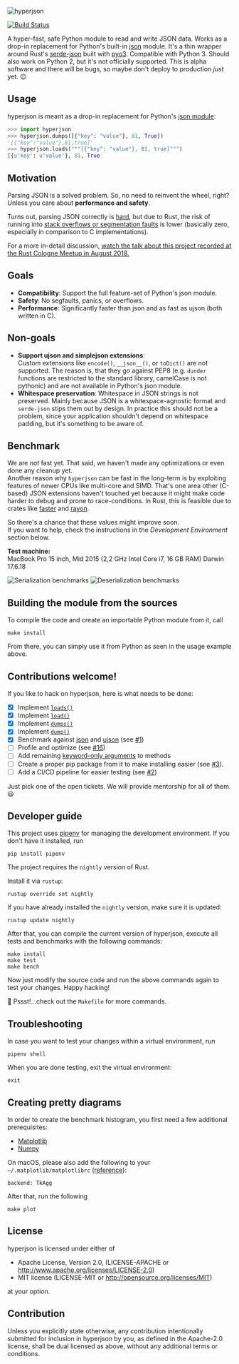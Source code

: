 ![hyperjson](assets/logo.gif)

[![Build Status](https://travis-ci.org/mre/hyperjson.svg?branch-master)](https://travis-ci.org/mre/hyperjson)

A hyper-fast, safe Python module to read and write JSON data. Works as a
drop-in replacement for Python's built-in
[json](https://docs.python.org/3/library/json.html) module. It's a thin wrapper
around Rust's [serde-json](https://github.com/serde-rs/json) built with
[pyo3](https://github.com/PyO3/pyo3). Compatible with Python 3. Should also work
on Python 2, but it's not officially supported. This is alpha software and there will be bugs, so maybe don't deploy to production *just* yet. :wink:

## Usage

hyperjson is meant as a drop-in replacement for Python's [json
module](https://docs.python.org/3/library/json.html):  

```python
>>> import hyperjson 
>>> hyperjson.dumps([{"key": "value"}, 81, True])
'[{"key":"value"},81,true]'
>>> hyperjson.loads("""[{"key": "value"}, 81, true]""")
[{u'key': u'value'}, 81, True
```

## Motivation

Parsing JSON is a solved problem. So, no need to reinvent the wheel, right?  
Unless you care about **performance and safety**.

Turns out, parsing JSON correctly is [hard](http://seriot.ch/parsing_json.php), but due to Rust, the risk of running
into [stack overflows or segmentation faults](https://github.com/esnme/ultrajson/issues) is lower (basically zero, especially in comparison to C implementations).

For a more in-detail discussion, [watch the talk about this project recorded at the Rust Cologne Meetup in August 2018.](https://media.ccc.de/v/rustcologne.2018.08.hyperjson)

## Goals

* **Compatibility**: Support the full feature-set of Python's json module.
* **Safety**: No segfaults, panics, or overflows.
* **Performance**: Significantly faster than json and as fast as ujson (both written in C).

## Non-goals

* **Support ujson and simplejson extensions**:  
  Custom extensions like `encode()`, `__json__()`, or `toDict()` are not
  supported. The reason is, that they go against PEP8 (e.g. `dunder` functions
  are restricted to the standard library, camelCase is not pythonic) and are not
  available in Python's json module.
* **Whitespace preservation**: Whitespace in JSON strings is not preserved.
  Mainly because JSON is a whitespace-agnostic format and `serde-json` stips
  them out by design. In practice this should not be a problem, since your
  application shouldn't depend on whitespace padding, but it's something to be
  aware of.

## Benchmark

We are *not* fast yet. That said, we haven't made any optimizations or even done
any cleanup yet.  
Another reason why `hyperjson` can be fast in the long-term is by exploiting
features of newer CPUs like multi-core and SIMD. That's one area other (C-based)
JSON extensions haven't touched yet because it might make code harder to debug
and prone to race-conditions. In Rust, this is feasible due to crates like
[faster](https://github.com/AdamNiederer/faster) and
[rayon](https://github.com/nikomatsakis/rayon).

So there's a chance that these values might improve soon.  
If you want to help, check the instructions in the *Development Environment* section below.

**Test machine:**  
MacBook Pro 15 inch, Mid 2015 (2,2 GHz Intel Core i7, 16 GB RAM) Darwin 17.6.18

![Serialization benchmarks](assets/serialize.png)
![Deserialization benchmarks](assets/deserialize.png)

## Building the module from the sources

To compile the code and create an importable Python module from it, call  

```
make install
```

From there, you can simply use it from Python as seen in the usage example above.

## Contributions welcome!

If you like to hack on hyperjson, here is what needs to be done:

- [X] Implement [`loads()`](https://docs.python.org/3/library/json.html#json.loads)
- [X] Implement [`load()`](https://docs.python.org/3/library/json.html#json.load)
- [X] Implement [`dumps()`](https://docs.python.org/3/library/json.html#json.dumps)
- [X] Implement [`dump()`](https://docs.python.org/3/library/json.html#json.dump)
- [X] Benchmark against [json](https://docs.python.org/3/library/json.html) and
  [ujson](https://github.com/esnme/ultrajson/) (see [#1](https://github.com/mre/hyperjson/issues/1))
- [ ] Profile and optimize (see [#16](https://github.com/mre/hyperjson/issues/16))
- [ ] Add remaining [keyword-only arguments](https://docs.python.org/3/library/json.html#basic-usage) to methods
- [ ] Create a proper pip package from it to make installing easier (see [#3](https://github.com/mre/hyperjson/issues/3)).
- [ ] Add a CI/CD pipeline for easier testing (see [#2](https://github.com/mre/hyperjson/issues/2))

Just pick one of the open tickets. We will provide mentorship for all of them. :smiley:


## Developer guide
This project uses [pipenv](https://docs.pipenv.org/) for managing the development environment. If you don't have it installed, run

```
pip install pipenv
```

The project requires the `nightly` version of Rust.

Install it via `rustup`:

```
rustup override set nightly
```

If you have already installed the `nightly` version, make sure it is updated:

```
rustup update nightly
```

After that, you can compile the current version of hyperjson, execute all tests and benchmarks with the following commands:

```
make install
make test
make bench
```

Now just modify the source code and run the above commands again to test your changes. Happy hacking!

🤫 Pssst!...check out the `Makefile` for more commands.

## Troubleshooting

In case you want to test your changes within a virtual environment, run

```
pipenv shell
```

When you are done testing, exit the virtual environment:

```
exit
```

## Creating pretty diagrams

In order to create the benchmark histogram, you first need a few additional prerequisites:

* [Matplotlib](https://matplotlib.org/)
* [Numpy](http://www.numpy.org/)

On macOS, please also add the following to your `~/.matplotlib/matplotlibrc` ([reference](https://markhneedham.com/blog/2018/05/04/python-runtime-error-osx-matplotlib-not-installed-as-framework-mac/)):

```
backend: TkAgg
```

After that, run the following

```
make plot
```

## License

hyperjson is licensed under either of

* Apache License, Version 2.0, (LICENSE-APACHE or
  http://www.apache.org/licenses/LICENSE-2.0)
* MIT license (LICENSE-MIT or http://opensource.org/licenses/MIT)

at your option.

## Contribution

Unless you explicitly state otherwise, any contribution intentionally submitted
for inclusion in hyperjson by you, as defined in the Apache-2.0 license, shall
be dual licensed as above, without any additional terms or conditions.
